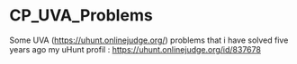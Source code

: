 # CP_UVA_Problems
Some UVA (https://uhunt.onlinejudge.org/) problems that i have solved five years ago 
my uHunt profil : https://uhunt.onlinejudge.org/id/837678
